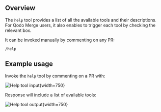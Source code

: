 ## Overview

The `help` tool provides a list of all the available tools and their descriptions.
For Qodo Merge users, it also enables to trigger each tool by checking the relevant box.

It can be invoked manually by commenting on any PR:

```
/help
```

## Example usage

Invoke the `help` tool by commenting on a PR with:

![Help tool input](https://codium.ai/images/pr_agent/help1.png){width=750}


Response will include a list of available tools:

![Help tool output](https://codium.ai/images/pr_agent/help2.png){width=750}
